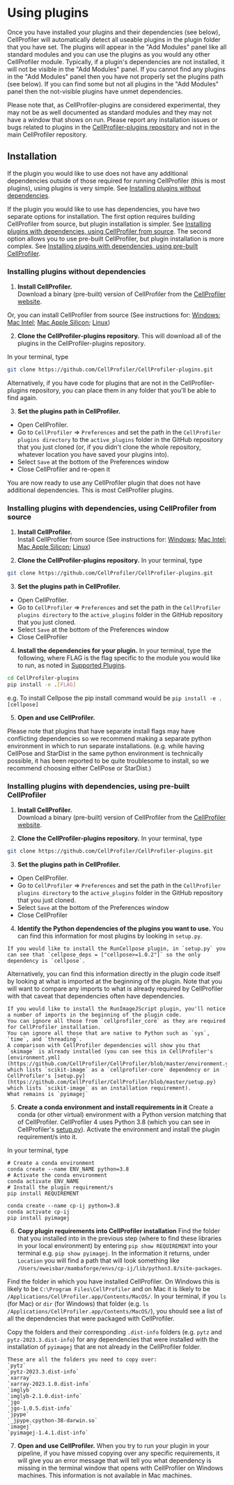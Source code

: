 # Using plugins

Once you have installed your plugins and their dependencies (see below), CellProfiler will automatically detect all useable plugins in the plugin folder that you have set.
The plugins will appear in the "Add Modules" panel like all standard modules and you can use the plugins as you would any other CellProfiler module.
Typically, if a plugin's dependencies are not installed, it will not be visible in the "Add Modules" panel.
If you cannot find any plugins in the "Add Modules" panel then you have not properly set the plugins path (see below).
If you can find some but not all plugins in the "Add Modules" panel then the not-visible plugins have unmet dependencies.

Please note that, as CellProfiler-plugins are considered experimental, they may not be as well documented as standard modules and they may not have a window that shows on run. 
Please report any installation issues or bugs related to plugins in the [CellProfiler-plugins repository](https://github.com/CellProfiler/CellProfiler-plugins) and not in the main CellProfiler repository.

## Installation

If the plugin you would like to use does not have any additional dependencies outside of those required for running CellProfiler (this is most plugins), using plugins is very simple. 
See [Installing plugins without dependencies](#installing-plugins-without-dependencies).

If the plugin you would like to use has dependencies, you have two separate options for installation. 
The first option requires building CellProfiler from source, but plugin installation is simpler.
See [Installing plugins with dependencies, using CellProfiler from source](#installing-plugins-with-dependencies-using-cellprofiler-from-source).
The second option allows you to use pre-built CellProfiler, but plugin installation is more complex.
See [Installing plugins with dependencies, using pre-built CellProfiler](#installing-plugins-with-dependencies-using-pre-built-cellprofiler).

### Installing plugins without dependencies

1. **Install CellProfiler.**  
Download a binary (pre-built) version of CellProfiler from the [CellProfiler website](https://cellprofiler.org/releases).

Or, you can install CellProfiler from source (See instructions for: [Windows](https://github.com/CellProfiler/CellProfiler/wiki/Source-installation-%28Windows%29); [Mac Intel](https://github.com/CellProfiler/CellProfiler/wiki/Source-installation-%28OS-X-and-macOS%29); [Mac Apple Silicon](https://github.com/CellProfiler/CellProfiler/wiki/Installation-of-CellProfiler-4-from-source-on-MacOS-M1); [Linux](https://github.com/CellProfiler/CellProfiler/wiki/Source-installation-%28Linux%29))

2. **Clone the CellProfiler-plugins repository.** 
This will download all of the plugins in the CellProfiler-plugins repository.

In your terminal, type
```bash
git clone https://github.com/CellProfiler/CellProfiler-plugins.git
```

Alternatively, if you have code for plugins that are not in the CellProfiler-plugins repository, you can place them in any folder that you'll be able to find again.

3. **Set the plugins path in CellProfiler.**  
- Open CellProfiler. 
- Go to `CellProfiler` => `Preferences` and set the path in the `CellProfiler plugins directory` to the `active_plugins` folder in the GitHub repository that you just cloned (or, if you didn't clone the whole repository, whatever location you have saved your plugins into).
- Select `Save` at the bottom of the Preferences window
- Close CellProfiler and re-open it

You are now ready to use any CellProfiler plugin that does not have additional dependencies.
This is most CellProfiler plugins.

### Installing plugins with dependencies, using CellProfiler from source

1. **Install CellProfiler.**  
Install CellProfiler from source (See instructions for: [Windows](https://github.com/CellProfiler/CellProfiler/wiki/Source-installation-%28Windows%29); [Mac Intel](https://github.com/CellProfiler/CellProfiler/wiki/Source-installation-%28OS-X-and-macOS%29); [Mac Apple Silicon](https://github.com/CellProfiler/CellProfiler/wiki/Installation-of-CellProfiler-4-from-source-on-MacOS-M1); [Linux](https://github.com/CellProfiler/CellProfiler/wiki/Source-installation-%28Linux%29))

2. **Clone the CellProfiler-plugins repository.** 
In your terminal, type
```bash
git clone https://github.com/CellProfiler/CellProfiler-plugins.git
```

3. **Set the plugins path in CellProfiler.**  
- Open CellProfiler. 
- Go to `CellProfiler` => `Preferences` and set the path in the `CellProfiler plugins directory` to the `active_plugins` folder in the GitHub repository that you just cloned.
- Select `Save` at the bottom of the Preferences window
- Close CellProfiler

4. **Install the dependencies for your plugin.**
In your terminal, type the following, where FLAG is the flag specific to the module you would like to run, as noted in [Supported Plugins](supported_plugins.md).
```bash
cd CellProfiler-plugins
pip install -e .[FLAG]
```
e.g. To install Cellpose the pip install command would be `pip install -e .[cellpose]`

5. **Open and use CellProfiler.**  

Please note that plugins that have separate install flags may have conflicting dependencies so we recommend making a separate python environment in which to run separate installations.
(e.g. while having CellPose and StarDist in the same python environment is technically possible, it has been reported to be quite troublesome to install, so we recommend choosing either CellPose or StarDist.)

### Installing plugins with dependencies, using pre-built CellProfiler

1. **Install CellProfiler.**  
Download a binary (pre-built) version of CellProfiler from the [CellProfiler website](https://cellprofiler.org/releases).

2. **Clone the CellProfiler-plugins repository.** 
In your terminal, type
```bash
git clone https://github.com/CellProfiler/CellProfiler-plugins.git
```

3. **Set the plugins path in CellProfiler.**  
- Open CellProfiler. 
- Go to `CellProfiler` => `Preferences` and set the path in the `CellProfiler plugins directory` to the `active_plugins` folder in the GitHub repository that you just cloned.
- Select `Save` at the bottom of the Preferences window
- Close CellProfiler

4. **Identify the Python dependencies of the plugins you want to use.**
You can find this information for most plugins by looking in `setup.py`.
```{admonition} e.g. using RunCellpose plugin
If you would like to install the RunCellpose plugin, in `setup.py` you can see that `cellpose_deps = ["cellpose>=1.0.2"]` so the only dependency is `cellpose`.
```

Alternatively, you can find this information directly in the plugin code itself by looking at what is imported at the beginning of the plugin.
Note that you will want to compare any imports to what is already required by CellProfiler with that caveat that dependencies often have dependencies.
```{admonition} e.g. using RunImageJScript plugin
If you would like to install the RunImageJScript plugin, you'll notice a number of imports in the beginning of the plugin code.
You can ignore all those from `cellprofiler_core` as they are required for CellProfiler installation.
You can ignore all those that are native to Python such as `sys`, `time`, and `threading`.
A comparison with CellProfiler dependencies will show you that `skimage` is already installed (you can see this in CellProfiler's [environment.yml](https://github.com/CellProfiler/CellProfiler/blob/master/environment.yml) which lists `scikit-image` as a `cellprofiler-core` dependency or in CellProfiler's [setup.py](https://github.com/CellProfiler/CellProfiler/blob/master/setup.py) which lists `scikit-image` as an installation requirement).
What remains is `pyimagej`
```

5. **Create a conda environment and install requirements in it**
Create a conda (or other virtual) environment with a Python version matching that of CellProfiler.
CellProfiler 4 uses Python 3.8 (which you can see in CellProfiler's [setup.py](https://github.com/CellProfiler/CellProfiler/blob/master/setup.py)).
Activate the environment and install the plugin requirement/s into it.

In your terminal, type
```
# Create a conda environment
conda create --name ENV_NAME python=3.8
# Activate the conda environment
conda activate ENV_NAME
# Install the plugin requirement/s
pip install REQUIREMENT
```
```{admonition} e.g. using RunImageJScript plugin
conda create --name cp-ij python=3.8
conda activate cp-ij
pip install pyimagej
```

6. **Copy plugin requirements into CellProfiler installation**
Find the folder that you installed into in the previous step (where to find these libraries in your local environment) by entering `pip show REQUIREMENT` into your terminal e.g. `pip show pyimagej`.
In the information it returns, under `Location` you will find a path that will look something like `/Users/eweisbar/mambaforge/envs/cp-ij/lib/python3.8/site-packages`.

Find the folder in which you have installed CellProfiler.
On Windows this is likely to be `C:\Program Files\CellProfiler` and on Mac it is likely to be `/Applications/CellProfiler.app/Contents/MacOS/`.
In your terminal, if you `ls` (for Mac) or `dir` (for Windows) that folder (e.g. `ls /Applications/CellProfiler.app/Contents/MacOS/`), you should see a list of all the dependencies that were packaged with CellProfiler. 

Copy the folders and their corresponding `.dist-info` folders (e.g. `pytz` and `pytz-2023.3.dist-info`) for any dependencies that were installed with the installation of `pyimagej` that are not already in the CellProfiler folder.

```{admonition} e.g. using RunImageJScript plugin
These are all the folders you need to copy over:
`pytz`
`pytz-2023.3.dist-info`
`xarray`
`xarray-2023.1.0.dist-info`
`imglyb`
`imglyb-2.1.0.dist-info`
`jgo`
`jgo-1.0.5.dist-info`
`jpype`
`_jpype.cpython-38-darwin.so`
`imagej`
`pyimagej-1.4.1.dist-info`
```

7. **Open and use CellProfiler.**
When you try to run your plugin in your pipeline, if you have missed copying over any specific requirements, it will give you an error message that will tell you what dependency is missing in the terminal window that opens with CellProfiler on Windows machines.
This information is not available in Mac machines.